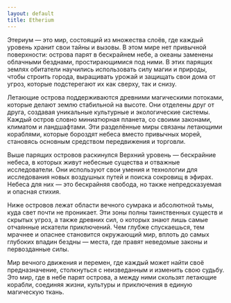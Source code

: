```yaml
---
layout: default
title: Etherium
---
```


Этериум — это мир, состоящий из множества слоёв, где каждый уровень хранит свои тайны и вызовы. В этом мире нет привычной поверхности: острова парят в бескрайнем небе, а океаны заменены облачными безднами, простирающимися под ними. В этих парящих землях обитатели научились использовать силу магии и природы, чтобы строить города, выращивать урожай и защищать свои дома от угроз, которые подстерегают их как сверху, так и снизу.

Летающие острова поддерживаются древними магическими потоками, которые делают землю стабильной на высоте. Они отделены друг от друга, создавая уникальные культурные и экологические системы. Каждый остров словно миниатюрная планета, со своими законами, климатом и ландшафтами. Эти разделённые миры связаны летающими кораблями, которые бороздят небеса вместо привычных морей, становясь основным средством передвижения и торговли.

Выше парящих островов раскинулся Верхний уровень — бескрайние небеса, в которых живут небесные существа и отважные исследователи. Они используют свои умения и технологии для исследования новых воздушных путей и поиска сокровищ в эфирах. Небеса для них — это бескрайняя свобода, но также непредсказуемая и опасная стихия.

Ниже островов лежат области вечного сумрака и абсолютной тьмы, куда свет почти не проникает. Эти зоны полны таинственных существ и скрытых угроз, а также древних сил, о которых знают лишь самые отчаянные искатели приключений. Чем глубже спускаешься, тем мрачнее и опаснее становится окружающий мир, вплоть до самых глубоких впадин бездны — места, где правят неведомые законы и первозданные силы.

Мир вечного движения и перемен, где каждый может найти своё предназначение, столкнуться с неизведанным и изменить свою судьбу. Это мир, где в небе парят острова, а между ними скользят летающие корабли, соединяя жизни, культуры и приключения в единую магическую ткань.

